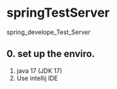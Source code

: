 # springTestServer
spring_develope_Test_Server


## 0. set up the enviro. 
 1. java 17 (JDK 17)
 2. Use intellij IDE 
